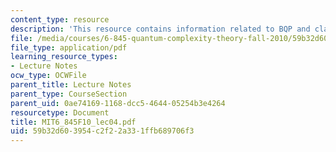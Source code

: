 ```yaml
---
content_type: resource
description: 'This resource contains information related to BQP and classical friends. '
file: /media/courses/6-845-quantum-complexity-theory-fall-2010/59b32d603954c2f22a331ffb689706f3_MIT6_845F10_lec04.pdf
file_type: application/pdf
learning_resource_types:
- Lecture Notes
ocw_type: OCWFile
parent_title: Lecture Notes
parent_type: CourseSection
parent_uid: 0ae74169-1168-dcc5-4644-05254b3e4264
resourcetype: Document
title: MIT6_845F10_lec04.pdf
uid: 59b32d60-3954-c2f2-2a33-1ffb689706f3
---
```


